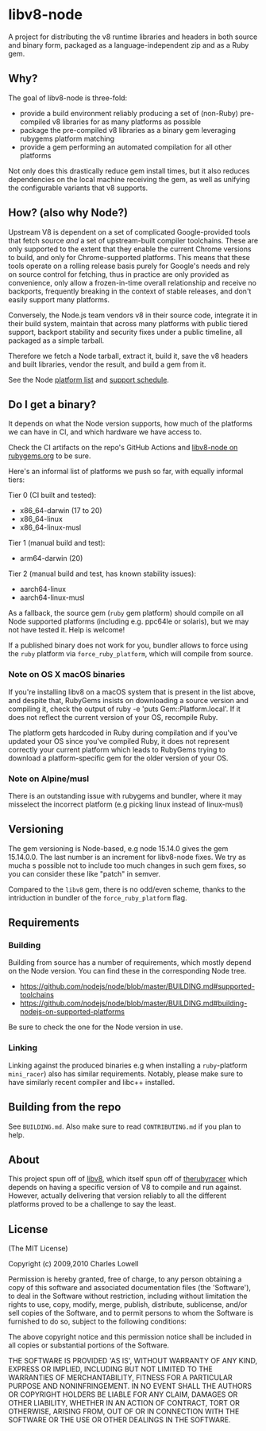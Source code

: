 # libv8-node

A project for distributing the v8 runtime libraries and headers in both source and binary form, packaged as a language-independent zip and as a Ruby gem.

## Why?

The goal of libv8-node is three-fold:

- provide a build environment reliably producing a set of (non-Ruby) pre-compiled v8 libraries for as many platforms as possible
- package the pre-compiled v8 libraries as a binary gem leveraging rubygems platform matching
- provide a gem performing an automated compilation for all other platforms

Not only does this drastically reduce gem install times, but it also reduces dependencies on the local machine receiving the gem, as well as unifying the configurable variants that v8 supports.

## How? (also why Node?)

Upstream V8 is dependent on a set of complicated Google-provided tools that fetch source *and* a set of upstream-built compiler toolchains. These are only supported to the extent that they enable the current Chrome versions to build, and only for Chrome-supported platforms. This means that these tools operate on a rolling release basis purely for Google's needs and rely on source control for fetching, thus in practice are only provided as convenience, only allow a frozen-in-time overall relationship and receive no backports, frequently breaking in the context of stable releases, and don't easily support many platforms.

Conversely, the Node.js team vendors v8 in their source code, integrate it in their build system, maintain that across many platforms with public tiered support, backport stability and security fixes under a public timeline, all packaged as a simple tarball.

Therefore we fetch a Node tarball, extract it, build it, save the v8 headers and built libraries, vendor the result, and build a gem from it.

See the Node [platform list](https://github.com/nodejs/node/blob/master/BUILDING.md#platform-list) and [support schedule](https://nodejs.org/en/about/releases/).

## Do I get a binary?

It depends on what the Node version supports, how much of the platforms we can have in CI, and which hardware we have access to.

Check the CI artifacts on the repo's GitHub Actions and [libv8-node on rubygems.org](https://rubygems.org/gems/libv8-node) to be sure.

Here's an informal list of platforms we push so far, with equally informal tiers:

Tier 0 (CI built and tested):

- x86_64-darwin (17 to 20)
- x86_64-linux
- x86_64-linux-musl

Tier 1 (manual build and test):

- arm64-darwin (20)

Tier 2 (manual build and test, has known stability issues):

- aarch64-linux
- aarch64-linux-musl

As a fallback, the source gem (`ruby` gem platform) should compile on all Node supported platforms (including e.g. ppc64le or solaris), but we may not have tested it. Help is welcome!

If a published binary does not work for you, bundler allows to force using the `ruby` platform via `force_ruby_platform`, which will compile from source.

### Note on OS X macOS binaries

If you're installing libv8 on a macOS system that is present in the list above, and despite that, RubyGems insists on downloading a source version and compiling it, check the output of ruby -e 'puts Gem::Platform.local'. If it does not reflect the current version of your OS, recompile Ruby.

The platform gets hardcoded in Ruby during compilation and if you've updated your OS since you've compiled Ruby, it does not represent correctly your current platform which leads to RubyGems trying to download a platform-specific gem for the older version of your OS.

### Note on Alpine/musl

There is an outstanding issue with rubygems and bundler, where it may misselect the incorrect platform (e.g picking linux instead of linux-musl)

## Versioning

The gem versioning is Node-based, e.g node 15.14.0 gives the gem 15.14.0.0. The last number is an increment for libv8-node fixes. We try as mucha s possible not to include too much changes in such gem fixes, so you can consider these like "patch" in semver.

Compared to the `libv8` gem, there is no odd/even scheme, thanks to the intriduction in bundler of the `force_ruby_platform` flag.

## Requirements

### Building

Building from source has a number of requirements, which mostly depend on the Node version. You can find these in the corresponding Node tree.

- https://github.com/nodejs/node/blob/master/BUILDING.md#supported-toolchains
- https://github.com/nodejs/node/blob/master/BUILDING.md#building-nodejs-on-supported-platforms

Be sure to check the one for the Node version in use.

### Linking

Linking against the produced binaries e.g when installing a `ruby`-platform `mini_racer`) also has similar requirements. Notably, please make sure to have similarly recent compiler and libc++ installed.

## Building from the repo

See `BUILDING.md`. Also make sure to read `CONTRIBUTING.md` if you plan to help.

## About

This project spun off of [libv8](http://github.com/rubyjs/libv8), which itself spun off of [therubyracer](http://github.com/rubyjs/therubyracer) which depends on having a specific version of V8 to compile and run against. However, actually delivering that version reliably to all the different platforms proved to be a challenge to say the least.

## License

(The MIT License)

Copyright (c) 2009,2010 Charles Lowell

Permission is hereby granted, free of charge, to any person obtaining a copy of this software and associated documentation files (the 'Software'), to deal in the Software without restriction, including without limitation the rights to use, copy, modify, merge, publish, distribute, sublicense, and/or sell copies of the Software, and to permit persons to whom the Software is furnished to do so, subject to the following conditions:

The above copyright notice and this permission notice shall be included in all copies or substantial portions of the Software.

THE SOFTWARE IS PROVIDED 'AS IS', WITHOUT WARRANTY OF ANY KIND, EXPRESS OR IMPLIED, INCLUDING BUT NOT LIMITED TO THE WARRANTIES OF MERCHANTABILITY, FITNESS FOR A PARTICULAR PURPOSE AND NONINFRINGEMENT. IN NO EVENT SHALL THE AUTHORS OR COPYRIGHT HOLDERS BE LIABLE FOR ANY CLAIM, DAMAGES OR OTHER LIABILITY, WHETHER IN AN ACTION OF CONTRACT, TORT OR OTHERWISE, ARISING FROM, OUT OF OR IN CONNECTION WITH THE SOFTWARE OR THE USE OR OTHER DEALINGS IN THE SOFTWARE.
